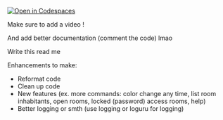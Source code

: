 [![Open in Codespaces](https://classroom.github.com/assets/launch-codespace-2972f46106e565e64193e422d61a12cf1da4916b45550586e14ef0a7c637dd04.svg)](https://classroom.github.com/open-in-codespaces?assignment_repo_id=18275188)

Make sure to add a video !

And add better documentation (comment the code) lmao

Write this read me

Enhancements to make:
- Reformat code
- Clean up code
- New features (ex. more commands: color change any time, list room inhabitants, open rooms, locked (password) access rooms, help)
- Better logging or smth (use logging or loguru for logging)